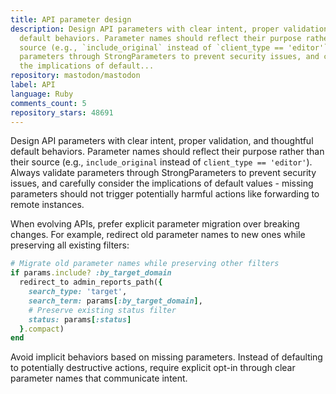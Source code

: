 ```yaml
---
title: API parameter design
description: Design API parameters with clear intent, proper validation, and thoughtful
  default behaviors. Parameter names should reflect their purpose rather than their
  source (e.g., `include_original` instead of `client_type == 'editor'`). Always validate
  parameters through StrongParameters to prevent security issues, and carefully consider
  the implications of default...
repository: mastodon/mastodon
label: API
language: Ruby
comments_count: 5
repository_stars: 48691
---
```


Design API parameters with clear intent, proper validation, and thoughtful default behaviors. Parameter names should reflect their purpose rather than their source (e.g., `include_original` instead of `client_type == 'editor'`). Always validate parameters through StrongParameters to prevent security issues, and carefully consider the implications of default values - missing parameters should not trigger potentially harmful actions like forwarding to remote instances.

When evolving APIs, prefer explicit parameter migration over breaking changes. For example, redirect old parameter names to new ones while preserving all existing filters:

```ruby
# Migrate old parameter names while preserving other filters
if params.include? :by_target_domain
  redirect_to admin_reports_path({
    search_type: 'target',
    search_term: params[:by_target_domain],
    # Preserve existing status filter
    status: params[:status]
  }.compact)
end
```

Avoid implicit behaviors based on missing parameters. Instead of defaulting to potentially destructive actions, require explicit opt-in through clear parameter names that communicate intent.